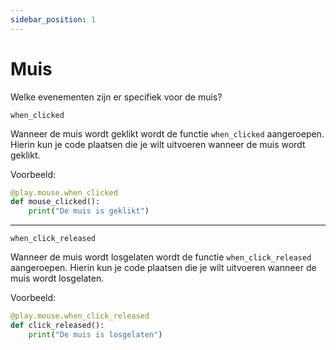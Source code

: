 ```yaml
---
sidebar_position: 1
---
```


# Muis

Welke evenementen zijn er specifiek voor de muis?

`when_clicked`

Wanneer de muis wordt geklikt wordt de functie `when_clicked` aangeroepen. Hierin kun je code plaatsen die je wilt uitvoeren wanneer de muis wordt geklikt.

Voorbeeld:
```python
@play.mouse.when_clicked
def mouse_clicked():
	print("De muis is geklikt")
```
---
`when_click_released`

Wanneer de muis wordt losgelaten wordt de functie `when_click_released` aangeroepen. Hierin kun je code plaatsen die je wilt uitvoeren wanneer de muis wordt losgelaten.

Voorbeeld:
```python
@play.mouse.when_click_released
def click_released():
	print("De muis is losgelaten")
```

